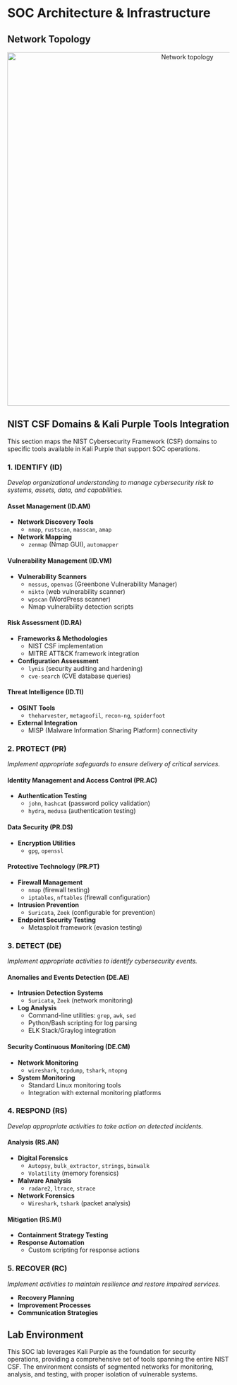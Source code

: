 # SOC Architecture & Infrastructure

## Network Topology

<div align="center">
<img src="SOC-Lab/sources/network1.png" alt="Network topology" width="800"/>
</div>

## NIST CSF Domains & Kali Purple Tools Integration

This section maps the NIST Cybersecurity Framework (CSF) domains to specific tools available in Kali Purple that support SOC operations.

### 1. IDENTIFY (ID)
*Develop organizational understanding to manage cybersecurity risk to systems, assets, data, and capabilities.*

#### Asset Management (ID.AM)
- **Network Discovery Tools**
  - `nmap`, `rustscan`, `masscan`, `amap`
- **Network Mapping**
  - `zenmap` (Nmap GUI), `automapper`

#### Vulnerability Management (ID.VM)
- **Vulnerability Scanners**
  - `nessus`, `openvas` (Greenbone Vulnerability Manager)
  - `nikto` (web vulnerability scanner)
  - `wpscan` (WordPress scanner)
  - Nmap vulnerability detection scripts

#### Risk Assessment (ID.RA)
- **Frameworks & Methodologies**
  - NIST CSF implementation
  - MITRE ATT&CK framework integration
- **Configuration Assessment**
  - `lynis` (security auditing and hardening)
  - `cve-search` (CVE database queries)

#### Threat Intelligence (ID.TI)
- **OSINT Tools**
  - `theharvester`, `metagoofil`, `recon-ng`, `spiderfoot`
- **External Integration**
  - MISP (Malware Information Sharing Platform) connectivity

### 2. PROTECT (PR)
*Implement appropriate safeguards to ensure delivery of critical services.*

#### Identity Management and Access Control (PR.AC)
- **Authentication Testing**
  - `john`, `hashcat` (password policy validation)
  - `hydra`, `medusa` (authentication testing)

#### Data Security (PR.DS)
- **Encryption Utilities**
  - `gpg`, `openssl`

#### Protective Technology (PR.PT)
- **Firewall Management**
  - `nmap` (firewall testing)
  - `iptables`, `nftables` (firewall configuration)
- **Intrusion Prevention**
  - `Suricata`, `Zeek` (configurable for prevention)
- **Endpoint Security Testing**
  - Metasploit framework (evasion testing)

### 3. DETECT (DE)
*Implement appropriate activities to identify cybersecurity events.*

#### Anomalies and Events Detection (DE.AE)
- **Intrusion Detection Systems**
  - `Suricata`, `Zeek` (network monitoring)
- **Log Analysis**
  - Command-line utilities: `grep`, `awk`, `sed`
  - Python/Bash scripting for log parsing
  - ELK Stack/Graylog integration

#### Security Continuous Monitoring (DE.CM)
- **Network Monitoring**
  - `wireshark`, `tcpdump`, `tshark`, `ntopng`
- **System Monitoring**
  - Standard Linux monitoring tools
  - Integration with external monitoring platforms

### 4. RESPOND (RS)
*Develop appropriate activities to take action on detected incidents.*

#### Analysis (RS.AN)
- **Digital Forensics**
  - `Autopsy`, `bulk_extractor`, `strings`, `binwalk`
  - `Volatility` (memory forensics)
- **Malware Analysis**
  - `radare2`, `ltrace`, `strace`
- **Network Forensics**
  - `Wireshark`, `tshark` (packet analysis)

#### Mitigation (RS.MI)
- **Containment Strategy Testing**
- **Response Automation**
  - Custom scripting for response actions

### 5. RECOVER (RC)
*Implement activities to maintain resilience and restore impaired services.*

- **Recovery Planning**  
- **Improvement Processes**
- **Communication Strategies**

## Lab Environment

This SOC lab leverages Kali Purple as the foundation for security operations, providing a comprehensive set of tools spanning the entire NIST CSF. The environment consists of segmented networks for monitoring, analysis, and testing, with proper isolation of vulnerable systems.
